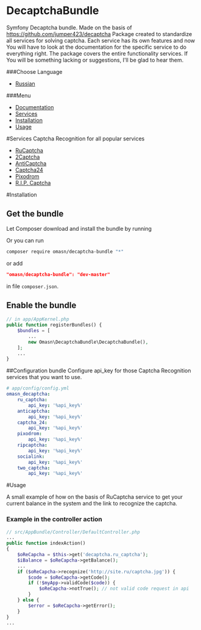 # DecaptchaBundle
Symfony Decaptcha bundle. Made on the basis of https://github.com/jumper423/decaptcha
Package created to standardize all services for solving captcha. Each service has its own features and now You will have to look at the documentation for the specific service to do everything right. The package covers the entire functionality services. If You will be something lacking or suggestions, I'll be glad to hear them.

###Choose Language
+ [Russian](./README-ru.md)

###Menu
+ [Documentation](https://github.com/jumper423/decaptcha)
+ [Services](#Services)
+ [Installation](#Installation)
+ [Usage](#Usage)

#Services
Captcha Recognition for all popular services

+ [RuCaptcha](https://rucaptcha.com?from=4461711)
+ [2Captcha](https://2captcha.com/)
+ [AntiCaptcha](https://anti-captcha.com/)
+ [Captcha24](http://captcha24.com/)
+ [Pixodrom](http://pixodrom.com/)
+ [R.I.P. Captcha](http://ripcaptcha.com/)

#Installation

## Get the bundle

Let Composer download and install the bundle by running

Or you can run
```sh
composer require omasn/decaptcha-bundle "*"
```
or add
```json
"omasn/decaptcha-bundle": "dev-master"
```
in file `composer.json`.

## Enable the bundle

```php
// in app/AppKernel.php
public function registerBundles() {
	$bundles = [
		...
		new Omasn\DecaptchaBundle\DecaptchaBundle(),
	];
	...
}
```
##Configuration bundle
Configure api_key for those Captcha Recognition services that you want to use.

```yaml
# app/config/config.yml
omasn_decaptcha:
    ru_captcha:
        api_key: '%api_key%'
    anticaptcha:
        api_key: '%api_key%'
    captcha_24:
        api_key: '%api_key%'
    pixodrom:
        api_key: '%api_key%'
    ripcaptcha:
        api_key: '%api_key%'
    socialink:
        api_key: '%api_key%'
    two_captcha:
        api_key: '%api_key%'
```

#Usage

A small example of how on the basis of RuCaptcha service to get your current balance in the system and the link to recognize the captcha.

### Example in the controller action

```php
// src/AppBundle/Controller/DefaultController.php
...
public function indexAction()
{
    $oReCapcha = $this->get('decaptcha.ru_captcha');
    $iBalance = $oReCapcha->getBalance();
    ...
    if ($oReCapcha->recognize('http://site.ru/captcha.jpg')) {
        $code = $oReCapcha->getCode();
        if (!$myApp->validCode($code)) {
            $oReCapcha->notTrue(); // not valid code request in api
        }
    } else {
        $error = $oReCapcha->getError();
    }
}
...
```
